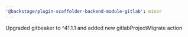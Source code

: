 ```yaml
---
'@backstage/plugin-scaffolder-backend-module-gitlab': minor
---
```


Upgraded gitbeaker to ^41.1.1 and added new gitlabProjectMigrate action
